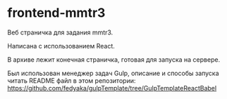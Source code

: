 # frontend-mmtr3
Веб страничка для задания mmtr3.

Написана с использованием React.

В архиве лежит конечная страничка, готовая для запуска на сервере.

Был использован менеджер задач Gulp, описание
и способы запуска читать README файл в этом репозитории:
https://github.com/fedyaka/gulpTemplate/tree/GulpTemplateReactBabel
